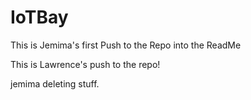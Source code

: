 # IoTBay

This is Jemima's first Push to the Repo into the ReadMe

This is Lawrence's push to the repo!

jemima deleting stuff.
